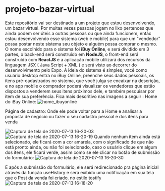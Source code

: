 # projeto-bazar-virtual
Este repositório vai ser destinado a um projeto que estou desenvolvendo, um bazar virtual. Por muitas vezes pessoas jogam no lixo pertences que ainda podem ser úteis a outras pessoas
ou que ainda funcionem, então estou desenvolvendo esse sistema (web e mobile) para que um "vendedor" possa postar neste sistema seu objeto e alguém possa comprar o mesmo.
O nome escolhido para o sistema foi **iBuy Online**, e será dividido em 3 partes, o back-end será construído em **NodeJS**, o front-end será construído com **ReactJS** e 
a aplicação mobile utilizará dos recursos da linguagem JSX ( Java Script + XML ) e será visto ao decorrer do desenvolvimento pelo Expo.
A ideia do sistema é simples, você como usuário desktop entra no iBuy Online, preenche seus dados pessoais, os itens pré-cadastrados no sistema, que você julga se encaixar na descrição,
e no app mobile o comprador poderá visualizar os vendedores que estão dispostos a venderem seus itens próximos dele, e também pesquisar por item de sua preferência. Fica mais 
descritivo nas imagens a seguir :
  Home do iBuy Online: 
    ![home_ibuyonline](https://user-images.githubusercontent.com/66711378/87347633-eab0ae80-c529-11ea-821e-f9b71e8910a3.png)
  
  Página de cadastro: Onde ele pode voltar para a Home e analisar a proposta de negócio ou fazer o seu cadastro pessoal e dos itens para venda
    
![Captura de tela de 2020-07-13 16-20-03](https://user-images.githubusercontent.com/66711378/87348810-b938e280-c52b-11ea-9669-aba740c23217.png)
![Captura de tela de 2020-07-13 16-20-19](https://user-images.githubusercontent.com/66711378/87348837-c786fe80-c52b-11ea-9859-afc73571e222.png)
  Quando nenhum item ainda está selecionado, ele ficará com a cor amarela, com o significado de que não está pronto ainda, ou não foi selecionado, caso o usuário clique em algum 
  dos itens, ele ficará verde, assim como se ele clicar no botão de submissão do formulário:
    ![Captura de tela de 2020-07-13 16-20-30](https://user-images.githubusercontent.com/66711378/87348858-cf46a300-c52b-11ea-91d6-a1f37384a943.png)
    
  E após a submissão do formulário, ele será redirecionado pra página inicial através da função useHistory e será exibido uma notificação em sua tela que o Post da venda foi criado, no estilo tostify
  ![Captura de tela de 2020-07-13 16-18-20](https://user-images.githubusercontent.com/66711378/87347590-da003880-c529-11ea-9892-740cf191dc18.png)
